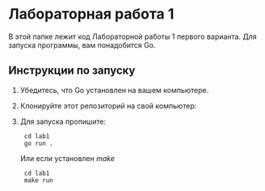 # Лабораторная работа 1

В этой папке лежит код Лабораторной работы 1 первого варианта. Для запуска программы, вам понадобится Go.

## Инструкции по запуску

1. Убедитесь, что Go установлен на вашем компьютере.

2. Клонируйте этот репозиторий на свой компьютер:

3. Для запуска пропишите:
   ```shell
    cd lab1
    go run .
   ```
   Или если установлен *make*
   ```shell
    cd lab1
    make run
   ```
   
